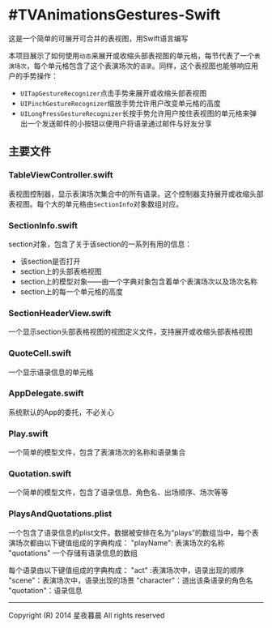 #TVAnimationsGestures-Swift
==========================

这是一个简单的可展开可合并的表视图，用Swift语言编写

本项目展示了如何使用`动态`来展开或收缩头部表视图的单元格，每节代表了一个`表演场次`，每个单元格包含了这个表演场次的`语录`。同样，这个表视图也能够响应用户的手势操作：
* `UITapGestureRecognizer`点击手势来展开或收缩头部表视图
* `UIPinchGestureRecognizer`缩放手势允许用户改变单元格的高度
* `UILongPressGestureRecognizer`长按手势允许用户按住表视图的单元格来弹出一个发送邮件的小按钮以便用户将语录通过邮件与好友分享

## 主要文件

### TableViewController.swift
表视图控制器，显示表演场次集合中的所有语录。这个控制器支持展开或收缩头部表视图。每个大的单元格由`SectionInfo`对象数组对应。

### SectionInfo.swift
section对象，包含了关于该section的一系列有用的信息：
 * 该section是否打开
 * section上的头部表格视图
 * section上的模型对象——由一个字典对象包含着单个表演场次以及场次名称
 * section上的每一个单元格的高度

### SectionHeaderView.swift
一个显示section头部表格视图的视图定义文件，支持展开或收缩头部表格视图

### QuoteCell.swift
一个显示语录信息的单元格

### AppDelegate.swift
系统默认的App的委托，不必关心

### Play.swift
一个简单的模型文件，包含了表演场次的名称和语录集合

### Quotation.swift
一个简单的模型文件，包含了语录信息、角色名、出场顺序、场次等等

### PlaysAndQuotations.plist
一个包含了语录信息的plist文件。数据被安排在名为“plays”的数组当中，每个表演场次都由以下键值组成的字典构成：
"playName": 表演场次的名称
"quotations" 一个存储有语录信息的数组

每个语录由以下键值组成的字典构成：
"act" :表演场次中，语录出现的顺序
"scene"：表演场次中，语录出现的场景
"character"：道出该条语录的角色名
"quotation"：语录信息

----------------------------------------------------------------------------------------------------------------------------
Copyright (R) 2014 星夜暮晨 All rights reserved